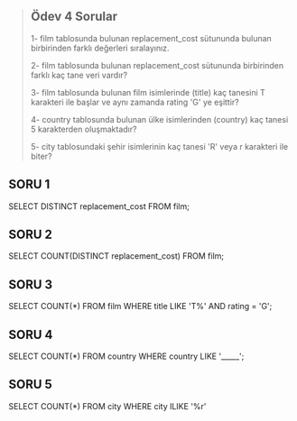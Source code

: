 > ## Ödev 4 Sorular
> 
> 1- film tablosunda bulunan replacement_cost sütununda bulunan birbirinden farklı değerleri sıralayınız.
> 
> 2- film tablosunda bulunan replacement_cost sütununda birbirinden farklı kaç tane veri vardır?
> 
> 3- film tablosunda bulunan film isimlerinde (title) kaç tanesini T karakteri ile başlar ve aynı zamanda rating 'G' ye eşittir?
> 
>4- country tablosunda bulunan ülke isimlerinden (country) kaç tanesi 5 karakterden oluşmaktadır?
>
>5- city tablosundaki şehir isimlerinin kaç tanesi 'R' veya r karakteri ile biter?




## SORU 1

SELECT DISTINCT replacement_cost FROM film;

## SORU 2

SELECT COUNT(DISTINCT replacement_cost) FROM film;

## SORU 3

SELECT COUNT(*) FROM film 
WHERE title LIKE 'T%' AND
rating = 'G';

## SORU 4

SELECT COUNT(*) FROM country 
WHERE country LIKE '_____';

## SORU 5

SELECT COUNT(*) FROM city
WHERE city ILIKE '%r'